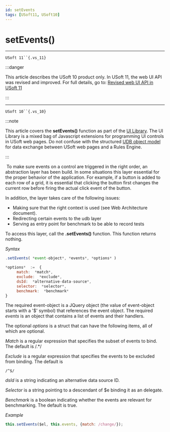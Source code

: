 ```yaml
---
id: setEvents
tags: [USoft11, USoft10]
---
```

# setEvents()



----

`USoft 11``{.vs_11}`


:::danger

This article describes the USoft 10 product only.
In USoft 11, the web UI API was revised and improved. For full details, go to:
[Revised web UI API in USoft 11](/Web_and_app_UIs/UDB_udb/Revised_web_UI_API_in_USoft_11.md)

:::

----

`USoft 10``{.vs_10}`


:::note

This article covers the **setEvents()** function as part of the [UI Library](/Web_and_app_UIs/UI_Library).
The UI Library is a mixed bag of Javascript extensions for programming UI controls in USoft web pages. Do not confuse with the structured [UDB object model](/Web_and_app_UIs/UDB_udb/UDB_udb_object.md) for data exchange between USoft web pages and a Rules Engine.

:::

 To make sure events on a control are triggered in the right order, an abstraction layer has been build. In some situations this layer essential for the proper behavior of the application. For example, if a button is added to each row of a grid, it is essential that clicking the button first changes the current row before firing the actual click event of the button.

In addition, the layer takes care of the following issues:

- Making sure that the right context is used (see Web Architecture document).
- Redirecting certain events to the udb layer
- Serving as entry point for benchmark to be able to record tests

To access this layer, call the **.setEvents()** function. This function returns nothing.

*Syntax*
 

```js
.setEvents( *event-object*, *events*, *options* )

*options*  :=  {
     match:  *match*,
     exclude:  *exclude*,
     dsId:  *alternative-data-source*,
     selector:  *selector*,
     benchmark:  *benchmark*
}
```

The required event-object is a JQuery object (the value of event-object starts with a '$' symbol) that references the event object. The required *events* is an object that contains a list of events and their handlers.

The optional *options* is a struct that can have the following items, all of which are optional.

*Match* is a regular expression that specifies the subset of events to bind. The default is /.*/

*Exclude* is a regular expression that specifies the events to be excluded from binding. The default is

```
/^$/
```

*dsId* is a string indicating an alternative data source ID.

*Selector* is a string pointing to a descendant of $e binding it as an delegate.

*Benchmark* is a boolean indicating whether the events are relevant for benchmarking. The default is true.

*Example*

```js
this.setEvents($el, this.events, {match: /change/});
```

 